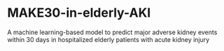 # MAKE30-in-elderly-AKI
A machine learning-based model to predict major adverse kidney events within 30 days in hospitalized elderly patients with acute kidney injury
